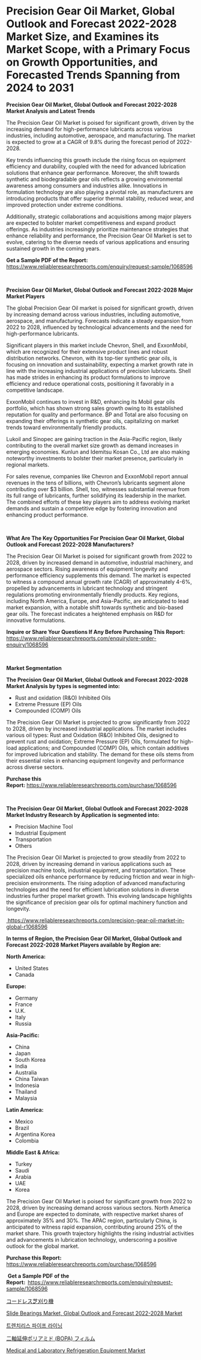 <p><h1>Precision Gear Oil Market, Global Outlook and Forecast 2022-2028 Market Size, and Examines its Market Scope, with a Primary Focus on Growth Opportunities, and Forecasted Trends Spanning from 2024 to 2031</h1></p><p><strong>Precision Gear Oil Market, Global Outlook and Forecast 2022-2028 Market Analysis and Latest Trends</strong></p>
<p><p>The Precision Gear Oil Market is poised for significant growth, driven by the increasing demand for high-performance lubricants across various industries, including automotive, aerospace, and manufacturing. The market is expected to grow at a CAGR of 9.8% during the forecast period of 2022-2028. </p><p>Key trends influencing this growth include the rising focus on equipment efficiency and durability, coupled with the need for advanced lubrication solutions that enhance gear performance. Moreover, the shift towards synthetic and biodegradable gear oils reflects a growing environmental awareness among consumers and industries alike. Innovations in formulation technology are also playing a pivotal role, as manufacturers are introducing products that offer superior thermal stability, reduced wear, and improved protection under extreme conditions.</p><p>Additionally, strategic collaborations and acquisitions among major players are expected to bolster market competitiveness and expand product offerings. As industries increasingly prioritize maintenance strategies that enhance reliability and performance, the Precision Gear Oil Market is set to evolve, catering to the diverse needs of various applications and ensuring sustained growth in the coming years.</p></p>
<p><strong>Get a Sample PDF of the Report:&nbsp;</strong> <a href="https://www.reliableresearchreports.com/enquiry/request-sample/1068596">https://www.reliableresearchreports.com/enquiry/request-sample/1068596</a></p>
<p>&nbsp;</p>
<p><strong>Precision Gear Oil Market, Global Outlook and Forecast 2022-2028 Major Market Players</strong></p>
<p><p>The global Precision Gear Oil market is poised for significant growth, driven by increasing demand across various industries, including automotive, aerospace, and manufacturing. Forecasts indicate a steady expansion from 2022 to 2028, influenced by technological advancements and the need for high-performance lubricants.</p><p>Significant players in this market include Chevron, Shell, and ExxonMobil, which are recognized for their extensive product lines and robust distribution networks. Chevron, with its top-tier synthetic gear oils, is focusing on innovation and sustainability, expecting a market growth rate in line with the increasing industrial applications of precision lubricants. Shell has made strides in enhancing its product formulations to improve efficiency and reduce operational costs, positioning it favorably in a competitive landscape.</p><p>ExxonMobil continues to invest in R&D, enhancing its Mobil gear oils portfolio, which has shown strong sales growth owing to its established reputation for quality and performance. BP and Total are also focusing on expanding their offerings in synthetic gear oils, capitalizing on market trends toward environmentally friendly products.</p><p>Lukoil and Sinopec are gaining traction in the Asia-Pacific region, likely contributing to the overall market size growth as demand increases in emerging economies. Kunlun and Idemitsu Kosan Co., Ltd are also making noteworthy investments to bolster their market presence, particularly in regional markets.</p><p>For sales revenue, companies like Chevron and ExxonMobil report annual revenues in the tens of billions, with Chevron’s lubricants segment alone contributing over $3 billion. Shell, too, witnesses substantial revenue from its full range of lubricants, further solidifying its leadership in the market. The combined efforts of these key players aim to address evolving market demands and sustain a competitive edge by fostering innovation and enhancing product performance.</p></p>
<p>&nbsp;</p>
<p><strong>What Are The Key Opportunities For Precision Gear Oil Market, Global Outlook and Forecast 2022-2028 Manufacturers?</strong></p>
<p><p>The Precision Gear Oil Market is poised for significant growth from 2022 to 2028, driven by increased demand in automotive, industrial machinery, and aerospace sectors. Rising awareness of equipment longevity and performance efficiency supplements this demand. The market is expected to witness a compound annual growth rate (CAGR) of approximately 4-6%, propelled by advancements in lubricant technology and stringent regulations promoting environmentally friendly products. Key regions, including North America, Europe, and Asia-Pacific, are anticipated to lead market expansion, with a notable shift towards synthetic and bio-based gear oils. The forecast indicates a heightened emphasis on R&D for innovative formulations.</p></p>
<p><strong>Inquire or Share Your Questions If Any Before Purchasing This Report:</strong> <a href="https://www.reliableresearchreports.com/enquiry/pre-order-enquiry/1068596">https://www.reliableresearchreports.com/enquiry/pre-order-enquiry/1068596</a></p>
<p>&nbsp;</p>
<p><strong>Market Segmentation</strong></p>
<p><strong>The Precision Gear Oil Market, Global Outlook and Forecast 2022-2028 Market Analysis by types is segmented into:</strong></p>
<p><ul><li>Rust and oxidation (R&O) Inhibited Oils</li><li>Extreme Pressure (EP) Oils</li><li>Compounded (COMP) Oils</li></ul></p>
<p><p>The Precision Gear Oil Market is projected to grow significantly from 2022 to 2028, driven by increased industrial applications. The market includes various oil types: Rust and Oxidation (R&O) Inhibited Oils, designed to prevent rust and oxidation; Extreme Pressure (EP) Oils, formulated for high-load applications; and Compounded (COMP) Oils, which contain additives for improved lubrication and stability. The demand for these oils stems from their essential roles in enhancing equipment longevity and performance across diverse sectors.</p></p>
<p><strong>Purchase this Report:&nbsp;</strong><a href="https://www.reliableresearchreports.com/purchase/1068596">https://www.reliableresearchreports.com/purchase/1068596</a></p>
<p>&nbsp;</p>
<p><strong>The Precision Gear Oil Market, Global Outlook and Forecast 2022-2028 Market Industry Research by Application is segmented into:</strong></p>
<p><ul><li>Precision Machine Tool</li><li>Industrial Equipment</li><li>Transportation</li><li>Others</li></ul></p>
<p><p>The Precision Gear Oil Market is projected to grow steadily from 2022 to 2028, driven by increasing demand in various applications such as precision machine tools, industrial equipment, and transportation. These specialized oils enhance performance by reducing friction and wear in high-precision environments. The rising adoption of advanced manufacturing technologies and the need for efficient lubrication solutions in diverse industries further propel market growth. This evolving landscape highlights the significance of precision gear oils for optimal machinery function and longevity.</p></p>
<p><a href="https://www.reliableresearchreports.com/precision-gear-oil-market-in-global-r1068596">&nbsp;https://www.reliableresearchreports.com/precision-gear-oil-market-in-global-r1068596</a></p>
<p><strong>In terms of Region, the Precision Gear Oil Market, Global Outlook and Forecast 2022-2028 Market Players available by Region are:</strong></p>
<p>
    <p> <strong> North America: </strong>
        <ul>
            <li>United States</li>
            <li>Canada</li>
        </ul>
        </p> 
    <p> <strong> Europe: </strong>
        <ul>
            <li>Germany</li>
            <li>France</li>
            <li>U.K.</li>
            <li>Italy</li>
            <li>Russia</li>
        </ul>
        </p> 
    <p> <strong> Asia-Pacific: </strong>
        <ul>
            <li>China</li>
            <li>Japan</li>
            <li>South Korea</li>
            <li>India</li>
            <li>Australia</li>
            <li>China Taiwan</li>
            <li>Indonesia</li>
            <li>Thailand</li>
            <li>Malaysia</li>
        </ul>
        </p> 
    <p> <strong> Latin America: </strong>
        <ul>
            <li>Mexico</li>
            <li>Brazil</li>
            <li>Argentina Korea</li>
            <li>Colombia</li>
        </ul>
        </p> 
    <p> <strong> Middle East & Africa: </strong>
        <ul>
            <li>Turkey</li>
            <li>Saudi</li>
            <li>Arabia</li>
            <li>UAE</li>
            <li>Korea</li>
        </ul>
    </p>
    </p>
<p><p>The Precision Gear Oil Market is poised for significant growth from 2022 to 2028, driven by increasing demand across various sectors. North America and Europe are expected to dominate, with respective market shares of approximately 35% and 30%. The APAC region, particularly China, is anticipated to witness rapid expansion, contributing around 25% of the market share. This growth trajectory highlights the rising industrial activities and advancements in lubrication technology, underscoring a positive outlook for the global market.</p></p>
<p><strong>Purchase this Report: </strong><a href="https://www.reliableresearchreports.com/purchase/1068596">https://www.reliableresearchreports.com/purchase/1068596</a></p>
<p>&nbsp;<strong>Get a Sample PDF of the Report:&nbsp;&nbsp;</strong><a href="https://www.reliableresearchreports.com/enquiry/request-sample/1068596">https://www.reliableresearchreports.com/enquiry/request-sample/1068596</a></p>
<p><strong></strong></p>
<p><p><a href="https://medium.com/@harperhe4e26/%E3%82%B3%E3%83%BC%E3%83%89%E3%83%AC%E3%82%B9%E8%8A%9D%E5%88%88%E3%82%8A%E6%A9%9F%E7%94%A3%E6%A5%AD%E3%82%BB%E3%82%AF%E3%82%BF%E3%83%BC-2024%E5%B9%B4%E3%81%8B%E3%82%892031%E5%B9%B4%E3%81%BE%E3%81%A7%E3%81%AE%E6%96%B0%E6%8A%80%E8%A1%93%E3%81%A8%E5%B8%82%E5%A0%B4%E3%81%B8%E3%81%AE%E5%BD%B1%E9%9F%BF%E3%81%AE%E4%BA%88%E6%B8%AC-7a6e82b3bbe5">コードレス芝刈り機</a></p><p><a href="https://github.com/rahu1506/Market-Research-Report-List-5/blob/main/slide-bearings-market-global-outlook-and-forecast-2022-2028-market.md">Slide Bearings Market, Global Outlook and Forecast 2022-2028 Market</a></p><p><a href="https://medium.com/@daniedoyle89/%EA%B8%80%EB%A1%9C%EB%B2%8C-%EB%B9%84%EA%B5%B4%EC%B0%A9-%ED%8C%8C%EC%9D%B4%ED%94%84-%EB%9D%BC%EC%9D%B4%EB%8B%9D-%EC%8B%9C%EC%9E%A5-%EA%B7%9C%EB%AA%A8-%EB%B0%8F-%EC%A0%90%EC%9C%A0%EC%9C%A8-%EB%B6%84%EC%84%9D-%EC%A0%9C%ED%92%88-%EC%9C%A0%ED%98%95-%EC%95%A0%ED%94%8C%EB%A6%AC%EC%BC%80%EC%9D%B4%EC%85%98-%EC%A7%80%EC%97%AD%EB%B3%84-%EC%98%88%EC%B8%A1-2024-2031-b35f94d6c461">트렌치리스 파이프 라이닝</a></p><p><a href="https://medium.com/@vivakuvalis2005/%E3%82%B0%E3%83%AD%E3%83%BC%E3%83%90%E3%83%AB%E3%81%AA%E3%83%90%E3%82%A4%E3%82%A2%E3%82%AD%E3%82%B7%E3%83%A3%E3%83%AA%E3%83%BC%E6%96%B9%E5%90%91%E3%83%9D%E3%83%AA%E3%82%A2%E3%83%9F%E3%83%89-bopa-%E3%83%95%E3%82%A3%E3%83%AB%E3%83%A0%E5%B8%82%E5%A0%B4-%E5%B8%82%E5%A0%B4%E3%82%B7%E3%82%A7%E3%82%A2-%E5%B8%82%E5%A0%B4%E5%8B%95%E5%90%91-%E3%81%8A%E3%82%88%E3%81%B3%E5%B0%86%E6%9D%A5%E3%81%AE%E6%88%90%E9%95%B7%E3%82%92%E6%8E%A2%E3%82%8B-f7b4f7e445b1">二軸延伸ポリアミド (BOPA) フィルム</a></p><p><a href="https://medium.com/@garyshaw626/medical-and-laboratory-refrigeration-equipment-market-trends-focusing-on-medical-and-laboratory-92a09536627b">Medical and Laboratory Refrigeration Equipment Market</a></p></p>